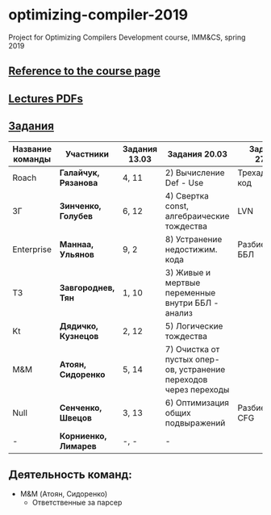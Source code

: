 # optimizing-compiler-2019
Project for Optimizing Compilers Development course, IMM&amp;CS, spring 2019

## [Reference to the course page](https://goo.gl/tLTYmW)

## [Lectures PDFs](https://drive.google.com/drive/folders/127Dj3_lesQxzR_1TgBZtKZEX8gE-nLcQ?usp=sharing)

## [Задания](https://github.com/swissarmytowel/optimizing-compiler-2019/tree/master/%D0%97%D0%B0%D0%B4%D0%B0%D0%BD%D0%B8%D1%8F_%D0%A4%D0%BE%D1%82%D0%BE)


|Название команды|Участники|Задания 13.03|Задания 20.03|Задания 27.03|
|----------------|---------|---------|---------|---------|
|Roach|**Галайчук, Рязанова**|4, 11| 2) Вычисление Def - Use  | Трехадресный код |
|ЗГ|**Зинченко, Голубев**|6, 12| 4) Свертка const, алгебраические тождества | LVN |
|Enterprise|**Маннаа, Ульянов**|9, 2| 8) Устранение недостижим. кода| Разбиение на ББЛ |
|ТЗ|**Завгороднев, Тян**|1, 10| 3) Живые и мертвые переменные внутри ББЛ - анализ | |
|Kt|**Дядичко, Кузнецов**|2, 12| 5) Логические тождества| |
|M&M|**Атоян, Сидоренко**|5, 14| 7) Очистка от пустых опер-ов, устранение переходов через переходы | |
|Null|**Сенченко, Швецов**|3, 13| 6) Оптимизация общих подвыражений | Разбиение CFG |
|-|**Корниенко, Лимарев**|-, -| - | |


## Деятельность команд:
- M&M (Атоян, Сидоренко)
  - Ответственные за парсер
